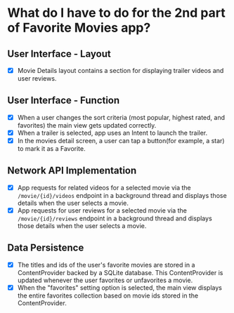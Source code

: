 # What do I have to do for the 2nd part of Favorite Movies app?

## User Interface - Layout

- [x] Movie Details layout contains a section for displaying trailer videos and user reviews.

## User Interface - Function

- [x] When a user changes the sort criteria (most popular, highest rated, and favorites) the main view gets updated correctly.
- [x] When a trailer is selected, app uses an Intent to launch the trailer.
- [x] In the movies detail screen, a user can tap a button(for example, a star) to mark it as a Favorite.

## Network API Implementation

- [x] App requests for related videos for a selected movie via the `/movie/{id}/videos` endpoint in a background thread and displays those details when the user selects a movie.
- [x] App requests for user reviews for a selected movie via the `/movie/{id}/reviews` endpoint in a background thread and displays those details when the user selects a movie.

## Data Persistence

- [x] The titles and ids of the user's favorite movies are stored in a ContentProvider backed by a SQLite database. This ContentProvider is updated whenever the user favorites or unfavorites a movie.
- [x] When the "favorites" setting option is selected, the main view displays the entire favorites collection based on movie ids stored in the ContentProvider.
